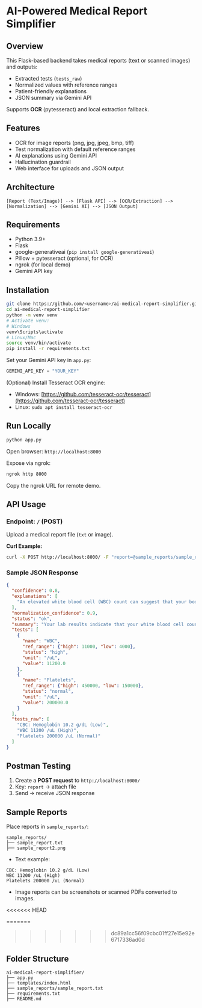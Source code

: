 # AI-Powered Medical Report Simplifier

## Overview

This Flask-based backend takes medical reports (text or scanned images) and outputs:

* Extracted tests (`tests_raw`)
* Normalized values with reference ranges
* Patient-friendly explanations
* JSON summary via Gemini API

Supports **OCR** (pytesseract) and local extraction fallback.

## Features

* OCR for image reports (png, jpg, jpeg, bmp, tiff)
* Test normalization with default reference ranges
* AI explanations using Gemini API
* Hallucination guardrail
* Web interface for uploads and JSON output

## Architecture

```
[Report (Text/Image)] --> [Flask API] --> [OCR/Extraction] --> [Normalization] --> [Gemini AI] --> [JSON Output]
```

## Requirements

* Python 3.9+
* Flask
* google-generativeai (`pip install google-generativeai`)
* Pillow + pytesseract (optional, for OCR)
* ngrok (for local demo)
* Gemini API key

## Installation

```bash
git clone https://github.com/<username>/ai-medical-report-simplifier.git
cd ai-medical-report-simplifier
python -m venv venv
# Activate venv:
# Windows
venv\Scripts\activate
# Linux/Mac
source venv/bin/activate
pip install -r requirements.txt
```

Set your Gemini API key in `app.py`:

```python
GEMINI_API_KEY = "YOUR_KEY"
```

(Optional) Install Tesseract OCR engine:

* Windows: [https://github.com/tesseract-ocr/tesseract](https://github.com/tesseract-ocr/tesseract)
* Linux: `sudo apt install tesseract-ocr`

## Run Locally

```bash
python app.py
```

Open browser: `http://localhost:8000`

Expose via ngrok:

```bash
ngrok http 8000
```

Copy the ngrok URL for remote demo.

## API Usage

### Endpoint: `/` (POST)

Upload a medical report file (`txt` or image).

**Curl Example:**

```bash
curl -X POST http://localhost:8000/ -F "report=@sample_reports/sample_report.txt"
```

### Sample JSON Response

```json
{
  "confidence": 0.8,
  "explanations": [
    "An elevated white blood cell (WBC) count can suggest that your body is fighting an infection or experiencing inflammation."
  ],
  "normalization_confidence": 0.9,
  "status": "ok",
  "summary": "Your lab results indicate that your white blood cell count is elevated. Your platelet count is within the expected range.",
  "tests": [
    {
      "name": "WBC",
      "ref_range": {"high": 11000, "low": 4000},
      "status": "high",
      "unit": "/uL",
      "value": 11200.0
    },
    {
      "name": "Platelets",
      "ref_range": {"high": 450000, "low": 150000},
      "status": "normal",
      "unit": "/uL",
      "value": 200000.0
    }
  ],
  "tests_raw": [
    "CBC: Hemoglobin 10.2 g/dL (Low)",
    "WBC 11200 /uL (High)",
    "Platelets 200000 /uL (Normal)"
  ]
}
```

## Postman Testing

1. Create a **POST request** to `http://localhost:8000/`
2. Key: `report` → attach file
3. Send → receive JSON response

## Sample Reports

Place reports in `sample_reports/`:

```
sample_reports/
├── sample_report.txt
├── sample_report2.png
```

* Text example:

```
CBC: Hemoglobin 10.2 g/dL (Low)
WBC 11200 /uL (High)
Platelets 200000 /uL (Normal)
```

* Image reports can be screenshots or scanned PDFs converted to images.

<<<<<<< HEAD

=======
>>>>>>> dc89a1cc56f09cbc01ff27e15e92e6717336ad0d

## Folder Structure

```
ai-medical-report-simplifier/
├── app.py
├── templates/index.html
├── sample_reports/sample_report.txt
├── requirements.txt
├── README.md
```


